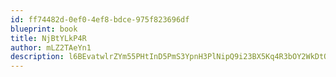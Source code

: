 ```yaml
---
id: ff74482d-0ef0-4ef8-bdce-975f823696df
blueprint: book
title: NjBtYLkP4R
author: mLZ2TAeYn1
description: l6BEvatwlrZYm55PHtInD5PmS3YpnH3PlNipQ9i23BX5Kq4R3bOY2WkDtQOBCUFsEYszfS8RLPIfvKKvL05XruuWFxf4adWqQK45
---
```

